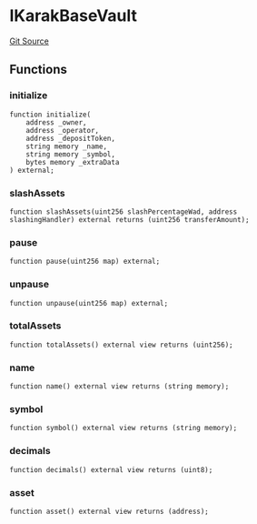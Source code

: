 # IKarakBaseVault
[Git Source](https://github.com/Level-Money/contracts/blob/8db01e6152f39f954577b5bcc8ca6a9c0b59a8cd/src/v1/interfaces/IKarakBaseVault.sol)


## Functions
### initialize


```solidity
function initialize(
    address _owner,
    address _operator,
    address _depositToken,
    string memory _name,
    string memory _symbol,
    bytes memory _extraData
) external;
```

### slashAssets


```solidity
function slashAssets(uint256 slashPercentageWad, address slashingHandler) external returns (uint256 transferAmount);
```

### pause


```solidity
function pause(uint256 map) external;
```

### unpause


```solidity
function unpause(uint256 map) external;
```

### totalAssets


```solidity
function totalAssets() external view returns (uint256);
```

### name


```solidity
function name() external view returns (string memory);
```

### symbol


```solidity
function symbol() external view returns (string memory);
```

### decimals


```solidity
function decimals() external view returns (uint8);
```

### asset


```solidity
function asset() external view returns (address);
```

